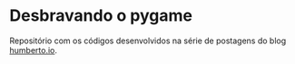 # Desbravando o pygame

Repositório com os códigos desenvolvidos na série de postagens do blog [humberto.io](http://humberto.io).
